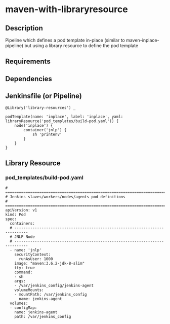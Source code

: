 # maven-with-libraryresource

## Description

Pipeline which defines a pod template in-place (similar to maven-inplace-pipeline) but
using a library resource to define the pod template

## Requirements

## Dependencies

## Jenkinsfile (or Pipeline)

```
@Library('library-resources') _

podTemplate(name: 'inplace', label: 'inplace', yaml: libraryResource('pod_templates/build-pod.yaml')) {
    node('inplace') {
        container('jnlp') {
            sh 'printenv'
        }
    }
}
```

## Library Resource

### pod_templates/build-pod.yaml
```
# ==============================================================================
# Jenkins slaves/workers/nodes/agents pod definitions
# ==============================================================================
apiVersion: v1
kind: Pod
spec:
  containers:
  # ----------------------------------------------------------------------------
  # JNLP Node
  # ----------------------------------------------------------------------------
  - name: 'jnlp'
    securityContext:
      runAsUser: 1000
    image: "maven:3.6.2-jdk-8-slim"
    tty: true
    command:
    - sh
    args:
    - /var/jenkins_config/jenkins-agent
    volumeMounts:
    - mountPath: /var/jenkins_config
      name: jenkins-agent
  volumes:
  - configMap:
    name: jenkins-agent
    path: /var/jenkins_config
```
